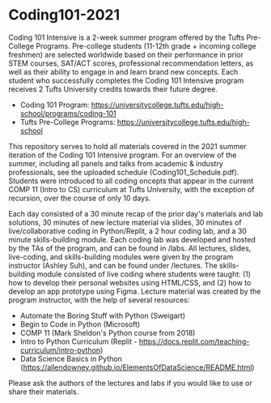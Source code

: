 # Coding101-2021

Coding 101 Intensive is a 2-week summer program offered by the Tufts Pre-College Programs. Pre-college students (11-12th grade + incoming college freshmen) are selected worldwide based on their performance in prior STEM courses, SAT/ACT scores, professional recommendation letters, as well as their ability to engage in and learn brand new concepts. Each student who successfully completes the Coding 101 Intensive program receives 2 Tufts University credits towards their future degree. 

- Coding 101 Program: https://universitycollege.tufts.edu/high-school/programs/coding-101
- Tufts Pre-College Programs: https://universitycollege.tufts.edu/high-school

This repository serves to hold all materials covered in the 2021 summer iteration of the Coding 101 Intensive program. For an overview of the summer, including all panels and talks from academic & industry professionals, see the uploaded schedule (Coding101_Schedule.pdf). Students were introduced to all coding oncepts that appear in the current COMP 11 (Intro to CS) curriculum at Tufts University, with the exception of recursion, over the course of only 10 days. 

Each day consisted of a 30 minute recap of the prior day's materials and lab solutions, 30 minutes of new lecture material via slides, 30 minutes of live/collaborative coding in Python/Replit, a 2 hour coding lab, and a 30 minute skills-building module. Each coding lab was developed and hosted by the TAs of the program, and can be found in /labs. All lectures, slides, live-coding, and skills-building modules were given by the program instructor (Ashley Suh), and can be found under /lectures. The skills-building module consisted of live coding where students were taught: (1) how to develop their personal websites using HTML/CSS, and (2) how to develop an app prototype using Figma. Lecture material was created by the program instructor, with the help of several resources:

- Automate the Boring Stuff with Python (Sweigart)
- Begin to Code in Python (Microsoft)
- COMP 11 (Mark Sheldon's Python course from 2018)
- Intro to Python Curriculum (Replit - https://docs.replit.com/teaching-curriculum/intro-python)
- Data Science Basics in Python (https://allendowney.github.io/ElementsOfDataScience/README.html)

Please ask the authors of the lectures and labs if you would like to use or share their materials. 
